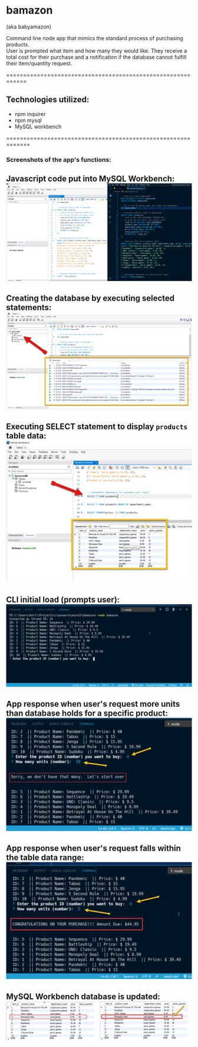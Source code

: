 # bamazon
(aka babyamazon)

Command line node app that mimics the standard process of purchasing products.  
User is prompted what item and how many they would like.  They receive a total cost for their purchase and a notification if the database cannot fulfill their item/quantity request.

============================================================
## Technologies utilized:
- npm inquirer
- npm mysql
- MySQL workbench

=============================================================
### Screenshots of the app's functions:

Javascript code put into MySQL Workbench:
![initial load](/README/screenshot_1.jpg)
--------------------------------------------------------------
Creating the database by executing selected statements:
![creating database](/README/screenshot_2.jpg)
--------------------------------------------------------------
Executing SELECT statement to display `products` table data:
![MySQL data table](/README/screenshot_3.jpg)
--------------------------------------------------------------
CLI initial load (prompts user):
![CLI initial view](/README/terminal_1.jpg)
--------------------------------------------------------------
App response when user's request more units than database holds for a specific product:
![Unable to meet request](/README/terminal_2.jpg)
--------------------------------------------------------------
App response when user's request falls within the table data range:
![Purchase Successful](/README/terminal_3.jpg)
--------------------------------------------------------------
MySQL Workbench database is updated:
![](/README/mysql_compare.jpg)
--------------------------------------------------------------

